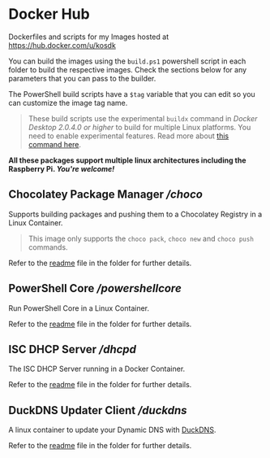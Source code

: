 # Docker Hub
Dockerfiles and scripts for my Images hosted at https://hub.docker.com/u/kosdk

You can build the images using the `build.ps1` powershell script in each folder to build the respective images. Check the sections below for any parameters that you can pass to the builder.

The PowerShell build scripts have a `$tag` variable that you can edit so you can customize the image tag name.

> These build scripts use the experimental `buildx` command in _Docker Desktop 2.0.4.0 or higher_ to build for multiple Linux platforms. You need to enable experimental features. Read more about [this command here](https://docs.docker.com/buildx/working-with-buildx/).

**All these packages support multiple linux architectures including the Raspberry Pi. _You're welcome!_**

## Chocolatey Package Manager **_/choco_**
Supports building packages and pushing them to a Chocolatey Registry in a Linux Container. 

> This image only supports the `choco pack`, `choco new` and `choco push` commands.

Refer to the [readme](choco/README.md) file in the folder for further details.

## PowerShell Core **_/powershellcore_**
Run PowerShell Core in a Linux Container.

Refer to the [readme](powershellcore/README.md) file in the folder for further details.

## ISC DHCP Server **_/dhcpd_**
The ISC DHCP Server running in a Docker Container.

Refer to the [readme](dhcpd/README.md) file in the folder for further details.

## DuckDNS Updater Client **_/duckdns_**
A linux container to update your Dynamic DNS with [DuckDNS](www.duckdns.org).

Refer to the [readme](duckdns/README.md) file in the folder for further details.
